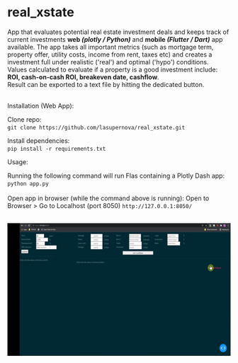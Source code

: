 # real_xstate
App that evaluates potential real estate investment deals and keeps track of current investments __web _(plotly / Python)___ and __mobile _(Flutter / Dart)___ app available.
The app takes all important metrics (such as mortgage term, property offer, utility costs, income from rent, taxes etc) and creates a investment full under realistic  ('real') and optimal ('hypo') conditions.<br>
Values calculated to evaluate if a property is a good investment include: __ROI, cash-on-cash ROI, breakeven date, cashflow__.<br>
Result can be exported to a text file by hitting the dedicated button.
<br><br>

Installation (Web App):<br>

Clone repo: <br>
`git clone https://github.com/lasupernova/real_xstate.git`

Install dependencies:<br>
`pip install -r requirements.txt`

Usage:<br>

Running the following command will run Flas containing a Plotly Dash app:
`python app.py`
<br><br>
Open app in browser (while the command above is running):
Open to Browser > Go to Localhost (port 8050) `http://127.0.0.1:8050/`
<br><br>

<img alt="User Input Process" title="Date Dec 5th 2021" src="static/demo/realXstate_evaluationPage.gif" width="600" height="300">
